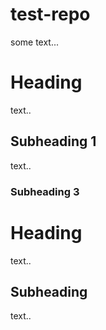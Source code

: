 # test-repo
some text...

# Heading
text..
## Subheading 1
text..
### Subheading 3


# Heading
text..

## Subheading
text..
